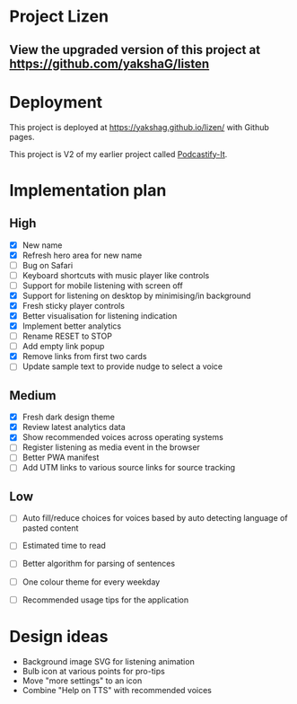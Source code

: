 # Project Lizen
## View the upgraded version of this project at https://github.com/yakshaG/listen

# Deployment
This project is deployed at https://yakshag.github.io/lizen/ with Github pages.

This project is V2 of my earlier project called [Podcastify-It](https://github.com/yakshaG/podcastify-it).

# Implementation plan
## High
- [x] New name
- [x] Refresh hero area for new name
- [ ] Bug on Safari
- [ ] Keyboard shortcuts with music player like controls
- [ ] Support for mobile listening with screen off
- [x] Support for listening on desktop by minimising/in background
- [x] Fresh sticky player controls
- [x] Better visualisation for listening indication
- [x] Implement better analytics
- [ ] Rename RESET to STOP
- [ ] Add empty link popup
- [x] Remove links from first two cards
- [ ] Update sample text to provide nudge to select a voice

## Medium
- [x] Fresh dark design theme
- [x] Review latest analytics data
- [x] Show recommended voices across operating systems
- [ ] Register listening as media event in the browser
- [ ] Better PWA manifest
- [ ] Add UTM links to various source links for source tracking

## Low
- [ ] Auto fill/reduce choices for voices based by auto detecting language of pasted content
- [ ] Estimated time to read
- [ ] Better algorithm for parsing of sentences
- [ ] One colour theme for every weekday
- [ ] Recommended usage tips for the application


# Design ideas
- Background image SVG for listening animation
- Bulb icon at various points for pro-tips
- Move "more settings" to an icon
- Combine "Help on TTS" with recommended voices
